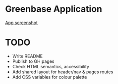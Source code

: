 # Greenbase Application

[App screenshot](/greenbase-app/src/assets/images/modernize-screenshot.png)

# TODO

- Write README
- Publish to GH pages
- Check HTML semantics, accessibility
- Add shared layout for header/nav & pages routes
- Add CSS variables for colour palette
